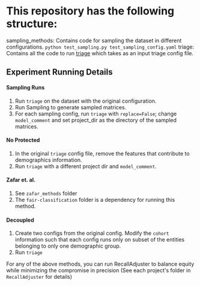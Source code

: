 # This repository has the following structure:
sampling_methods: Contains code for sampling the dataset in different configurations.
``python test_sampling.py test_sampling_config.yaml``
triage: Contains all the code to run [triage](https://github.com/dssg/triage) which takes as an input triage config file.

## Experiment Running Details

#### Sampling Runs

1. Run `triage` on the dataset with the original configuration.
2. Run Sampling to generate sampled matrices.
3. For each sampling config, run `triage` with `replace=False`; change `model_comment` and set project_dir as the directory of the sampled matrices.

#### No Protected
1. In the original `triage` config file, remove the features that contribute to demographics information.
2. Run `triage` with a different project dir and `model_comment`.

#### Zafar et. al.
1. See `zafar_methods` folder
2. The `fair-classification` folder is a dependency for running this method.

#### Decoupled
1. Create two configs from the original config. Modify the `cohort` information such that each config runs only on subset of the entities belonging to only one demographic group.
2. Run `triage`


For any of the above methods, you can run RecallAdjuster to balance equity while minimizing the compromise in precision (See each project's folder in `RecallAdjuster` for details)
